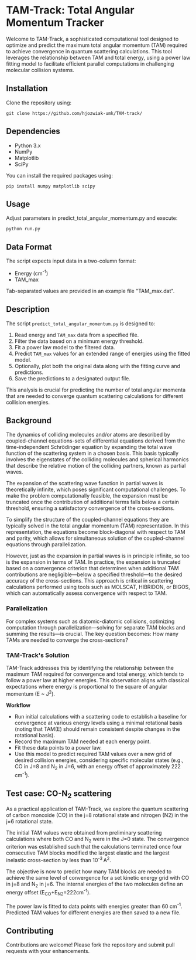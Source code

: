 # TAM-Track: Total Angular Momentum Tracker

Welcome to TAM-Track, a sophisticated computational tool designed to optimize and predict the maximum total angular momentum (TAM) required to achieve convergence in quantum scattering calculations. This tool leverages the relationship between TAM and total energy, using a power law fitting model to facilitate efficient parallel computations in challenging molecular collision systems.

## Installation

Clone the repository using:

```
git clone https://github.com/hjozwiak-umk/TAM-track/
```

## Dependencies

- Python 3.x
- NumPy
- Matplotlib
- SciPy

You can install the required packages using:

```
pip install numpy matplotlib scipy
```

## Usage

Adjust parameters in predict_total_angular_momentum.py and execute:

```
python run.py
```

## Data Format

The script expects input data in a two-column format:

- Energy (cm<sup>-1</sup>)
- TAM_max

Tab-separated values are provided in an example file "TAM_max.dat".

## Description

The script `predict_total_angular_momentum.py` is designed to:
1. Read energy and `TAM_max` data from a specified file.
2. Filter the data based on a minimum energy threshold.
3. Fit a power law model to the filtered data.
4. Predict `TAM_max` values for an extended range of energies using the fitted model.
5. Optionally, plot both the original data along with the fitting curve and predictions.
6. Save the predictions to a designated output file.

This analysis is crucial for predicting the number of total angular momenta that are needed to converge quantum scattering calculations 
for different collision energies.

## Background
The dynamics of colliding molecules and/or atoms are described by coupled-channel equations-sets of differential equations derived from the time-independent Schrödinger equation by expanding the total wave function of the scattering system in a chosen basis. This basis typically involves the eigenstates of the colliding molecules and spherical harmonics that describe the relative motion of the colliding partners, known as partial waves.

The expansion of the scattering wave function in partial waves is theoretically infinite, which poses significant computational challenges. To make the problem computationally feasible, the expansion must be truncated once the contribution of additional terms falls below a certain threshold, ensuring a satisfactory convergence of the cross-sections.

To simplify the structure of the coupled-channel equations they are typically solved in the total angular momentum (TAM) representation. In this representation, the equations become block-diagonal with respect to TAM and parity, which allows for simultaneous solution of the coupled-channel equations through parallelization.

However, just as the expansion in partial waves is in principle infinite, so too is the expansion in terms of TAM. In practice, the expansion is truncated based on a convergence criterion that determines when additional TAM contributions are negligible—below a specified threshold—to the desired accuracy of the cross-sections. This approach is critical in scattering calculations performed using tools such as MOLSCAT, HIBRIDON, or BIGOS, which can automatically assess convergence with respect to TAM.

### Parallelization
For complex systems such as diatomic-diatomic collisions, optimizing computation through parallelization—solving for separate TAM blocks and summing the results—is crucial. The key question becomes: How many TAMs are needed to converge the cross-sections?

### TAM-Track's Solution
TAM-Track addresses this by identifying the relationship between the maximum TAM required for convergence and total energy, which tends to follow a power law at higher energies. This observation aligns with classical expectations where energy is proportional to the square of angular momentum (E ~ J<sup>2</sup>).

**Workflow**
- Run initial calculations with a scattering code to establish a baseline for convergence at various energy levels using a minimal rotational basis (noting that TAM(E) should remain consistent despite changes in the rotational basis).
- Record the maximum TAM needed at each energy point.
- Fit these data points to a power law.
- Use this model to predict required TAM values over a new grid of desired collision energies, considering specific molecular states (e.g., CO in J=8 and N<sub>2</sub> in J=6, with an energy offset of approximately 222 cm<sup>-1</sup>).

## Test case: CO-N<sub>2</sub> scattering
As a practical application of TAM-Track, we explore the quantum scattering of carbon monoxide (CO) in the j=8 rotational state and nitrogen (N2) in the j=6 rotational state.

The initial TAM values were obtained from preliminary scattering calculations where both CO and N<sub>2</sub> were in the J=0 state. The convergence criterion was established such that the calculations terminated once four consecutive TAM blocks modified the largest elastic and the largest inelastic cross-section by less than  10<sup>-3</sup> A<sup>2</sup>.

The objective is now to predict how many TAM blocks are needed to achieve the same level of convergence for a set kinetic energy grid with CO in j=8 and N<sub>2</sub> in j=6. The internal energies of the two molecules define an energy offset (E<sub>CO</sub>+E<sub>N2</sub>=222cm<sup>-1</sup>).

The power law is fitted to data points with energies greater than 60 cm<sup>-1</sup>. Predicted TAM values for different energies are then saved to a new file.

## Contributing

Contributions are welcome! Please fork the repository and submit pull requests with your enhancements.

